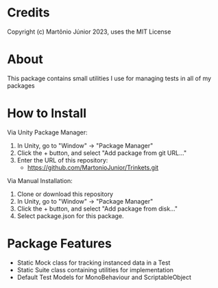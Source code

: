 # Credits
Copyright (c) Martônio Júnior 2023, uses the MIT License

# About
This package contains small utilities I use for managing tests in all of my packages
# How to Install
Via Unity Package Manager:
1. In Unity, go to "Window" -> "Package Manager"
2. Click the + button, and select "Add package from git URL..."
3. Enter the URL of this repository:
    * https://github.com/MartonioJunior/Trinkets.git

Via Manual Installation:
1. Clone or download this repository
2. In Unity, go to "Window" -> "Package Manager"
3. Click the + button, and select "Add package from disk..."
4. Select package.json for this package.

# Package Features
* Static Mock class for tracking instanced data in a Test
* Static Suite class containing utilities for implementation
* Default Test Models for MonoBehaviour and ScriptableObject
